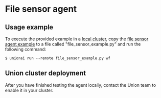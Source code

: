 # File sensor agent

## Usage example

To execute the provided example in a [local cluster](../../../development-cycle/running-in-a-local-cluster),
copy the [file sensor agent example](./file-sensor-agent-example) to a file called "file_sensor_example.py" and run the following command:

```{code-block} shell
$ unionai run --remote file_sensor_example.py wf
```

## Union cluster deployment

After you have finished testing the agent locally, contact the Union team to enable it in your cluster.
